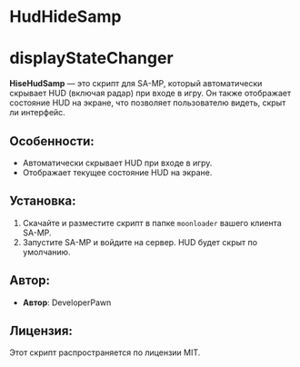 # HudHideSamp
# displayStateChanger

**HiseHudSamp** — это скрипт для SA-MP, который автоматически скрывает HUD (включая радар) при входе в игру. Он также отображает состояние HUD на экране, что позволяет пользователю видеть, скрыт ли интерфейс.

## Особенности:
- Автоматически скрывает HUD при входе в игру.
- Отображает текущее состояние HUD на экране.

## Установка:
1. Скачайте и разместите скрипт в папке `moonloader` вашего клиента SA-MP.
2. Запустите SA-MP и войдите на сервер. HUD будет скрыт по умолчанию.

## Автор:
- **Автор**: DeveloperPawn

## Лицензия:
Этот скрипт распространяется по лицензии MIT.
